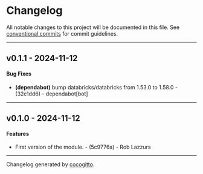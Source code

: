 # Changelog
All notable changes to this project will be documented in this file. See [conventional commits](https://www.conventionalcommits.org/) for commit guidelines.

- - -
## v0.1.1 - 2024-11-12
#### Bug Fixes
- **(dependabot)** bump databricks/databricks from 1.53.0 to 1.58.0 - (32c1dd6) - dependabot[bot]

- - -

## v0.1.0 - 2024-11-12
#### Features
- First version of the module. - (5c9776a) - Rob Lazzurs

- - -

Changelog generated by [cocogitto](https://github.com/cocogitto/cocogitto).